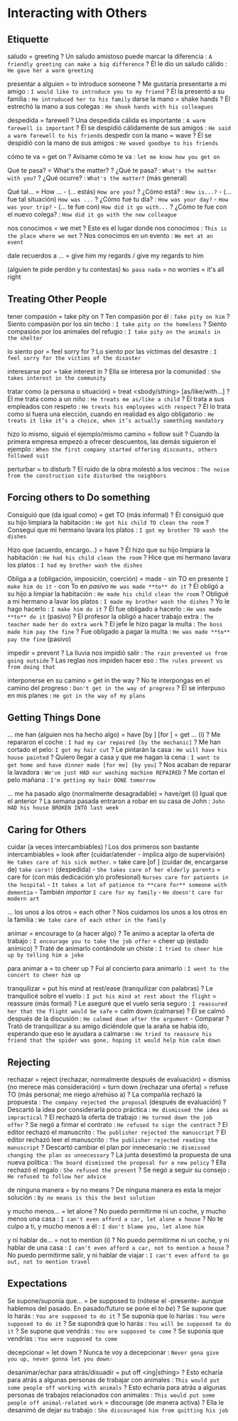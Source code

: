 # Interacting with Others


## Etiquette

saludo = greeting
    ? Un saludo amistoso puede marcar la diferencia : `A friendly greeting can make a big difference`
    ? Él le dio un saludo cálido : `He gave her a warm greeting`

presentar a alguien = to introduce someone
    ? Me gustaría presentarte a mi amigo : `I would like to introduce you to my friend`
    ? Él la presentó a su familia : `He introduced her to his family`
darse la mano = shake hands
    ? Él estrechó la mano a sus colegas : `He shook hands with his colleagues`

despedida = farewell
    ? Una despedida cálida es importante : `A warm farewell is important`
    ? Él se despidió cálidamente de sus amigos : `He said a warm farewell to his friends`
despedir con la mano = wave
    ? Él se despidió con la mano de sus amigos : `He waved goodbye to his friends`

cómo te va = get on
    ? Avísame cómo te va : `let me know how you get on`

Qué te pasa? = What's the matter?
    ? ¿Qué te pasa? : `What's the matter with you?`
    ? ¿Qué ocurre? : `What's the matter?` (más general)

Qué tal...
    = How ...
        - (... estás) `How are you?`
        ? ¿Cómo está? : `How is...?`
        - (... fue tal situación) `How was ...`
        ? ¿Cómo fue tu día? : `How was your day?` - `How was your trip?`
        - (... te fue con) `How did it go with...`
        ? ¿Cómo te fue con el nuevo colega? : `How did it go with the new colleague`


nos conocimos = we met
    ? Este es el lugar donde nos conocimos : `This is the place where we met`
    ? Nos conocimos en un evento : `We met at an event`

dale recuerdos a ... = give him my regards / give my regards to him

(alguien te pide perdón y tu contestas) `No pasa nada`
    = no worries
    = it's all right


## Treating Other People

tener compasión = take pity on
    ? Ten compasión por él : `Take pity on him`
    ? Siento compasión por los sin techo : `I take pity on the homeless`
    ? Siento compasión por los animales del refugio : `I take pity on the animals in the shelter`

lo siento por
    = feel sorry for <sbody>
    ? Lo siento por las víctimas del desastre : `I feel sorry for the victims of the disaster`

interesarse por = take interest in
    ? Ella se interesa por la comunidad : `She takes interest in the community`

tratar como (a persona o situación)
    = treat <sbody/sthing> [as/like/with...]
    ? Él me trata como a un niño : `He treats me as/like a child`
    ? Él trata a sus empleados con respeto : `He treats his employees with respect`
    ? Él lo trata como si fuera una elección, cuando en realidad es algo obligatorio : `He treats it like it’s a choice, when it’s actually something mandatory`

hizo lo mismo, siguió el ejemplo/mismo camino = follow suit
    ? Cuando la primera empresa empezó a ofrecer descuentos, las demás siguieron el ejemplo : `When the first company started offering discounts, others followed suit`


perturbar
    = to disturb
    ? El ruido de la obra molestó a los vecinos : `The noise from the construction site disturbed the neighbors`

## Forcing others to Do something

Consiguió que <alguien> <hiciera algo> (da igual como)
    = get <sbody> TO <base> <sthing> (más informal)
    ? Él consiguió que su hijo limpiara la habitación : `He got his child TO clean the room`
    ? Conseguí que mi hermano lavara los platos : `I got my brother TO wash the dishes`

Hizo que <alguien> <hiciera algo> (acuerdo, encargo...)
    = have <sbody> <base> <sthing>
    ? Él hizo que su hijo limpiara la habitación : `He had his child clean the room`
    ? Hice que mi hermano lavara los platos : `I had my brother wash the dishes`


Obliga a <alguien> a <hacer algo> (obligación, imposición, coerción)
    = made <sbody> <base> <sthing>
        - sin TO en presente `I make him do it`
        - con To en _pasivo_ `He was made **to** do it`
    ? Él obligó a su hijo a limpiar la habitación : `He made his child clean the room`
    ? Obligué a mi hermano a lavar los platos : `I made my brother wash the dishes`
    ? Yo le hago hacerlo : `I make him do it`
    ? Él fue obligado a hacerlo : `He was made **to** do it` (pasivo)
    ? El profesor la obligó a hacer trabajo extra : `The teacher made her do extra work`
    ? El jefe le hizo pagar la multa : `The boss made him pay the fine`
    ? Fue obligado a pagar la multa : `He was made **to** pay the fine` (pasivo)


impedir = prevent
    ? La lluvia nos impidió salir : `The rain prevented us from going outside`
    ? Las reglas nos impiden hacer eso : `The rules prevent us from doing that`

interponerse en su camino = get in the way
    ? No te interpongas en el camino del progreso : `Don't get in the way of progress`
    ? Él se interpuso en mis planes : `He got in the way of my plans`


## Getting Things Done

... me han <hecho algo> (alguien nos ha hecho algo)
    = have <sthing> <done> [by <sbody>] [for <sbody>]
    = get ... (i)
    ? Me repararon el coche : `I had my car repaired [by the mechanic]`
    ? Me han cortado el pelo: `I got my hair cut`
    ? Le pintarán la casa : `He will have his house painted`
    ? Quiero llegar a casa y que me hagan la cena : `I want to get home and have dinner made [for me] [by you]`
    ? Nos acaban de reparar la lavadora : `We've just HAD our washing machine REPAIRED`
    ? Me cortan el pelo mañana : `I'm getting my hair DONE tomorrow`

... me ha pasado algo (normalmente desagradable)
    = have/get <sthing> <done> (i) Igual que el anterior
    ? La semana pasada entraron a robar en su casa de John : `John HAD his house BROKEN INTO last week`



## Caring for Others

cuidar (a veces intercambiables)
    ! Los dos primeros son bastante intercambiables
    = look after (cuidar/atender - implica algo de supervisión) `He takes care of his sick mother`.
    = take care [of <sbody>] (cuidar de, encargarse de) `take care!!` (despedida) - `She takes care of her elderly parents`
    = care for (con más dedicación y/o profesional) `Nurses care for patients in the hospital` - `It takes a lot of patience to **care for** someone with dementia`
        - También _importar_ `I care for my family` - `He doesn't care for modern art`

... los unos a los otros
    = each other
    ? Nos cuidamos los unos a los otros en la familia : `We take care of each other in the family`

animar
    = encourage <sbody> to (a hacer algo)
    ? Te animo a aceptar la oferta de trabajo : `I encourage you to take the job offer`
    = cheer up (estado anímico)
    ? Traté de animarlo contándole un chiste : `I tried to cheer him up by telling him a joke`

para animar a =  to cheer up
    ? Fui al concierto para animarlo : `I went to the concert to cheer him up`

tranquilizar
    = put his mind at rest/ease (tranquilizar con palabras)
    ? Le tranquilicé sobre el vuelo : `I put his mind at rest about the flight`
    = reassure (más formal)
    ? Le aseguré que el vuelo sería seguro : `I reassured her that the flight would be safe`
    = calm down (calmarse)
    ? Él se calmó después de la discusión : `He calmed down after the argument`
        - Comparar
    ? Trató de tranquilizar a su amigo diciéndole que la araña se había ido, esperando que eso le ayudara a calmarse : `He tried to reassure his friend that the spider was gone, hoping it would help him calm down`

## Rejecting

rechazar
    = reject <ing> (rechazar, normalmente después de evaluación)
    = dismiss <ing> (no merece más consideración)
    = turn down (rechazar una oferta)
    = refuse TO <base> (más personal; me niego a/rehúso a)
    ? La compañía rechazó la propuesta : `The company rejected the proposal` (después de evaluación)
    ? Descartó la idea por considerarla poco práctica : `He dismissed the idea as impractical`
    ? El rechazó la oferta de trabajo : `He turned down the job offer`
    ? Se negó a firmar el contrato : `He refused to sign the contract`
    ? El editor rechazó el manuscrito : `The publisher rejected the manuscript`
    ? El editor rechazó leer el manuscrito : `The publisher rejected reading the manuscript`
    ? Descartó cambiar el plan por innecesario : `He dismissed changing the plan as unnecessary`
    ? La junta desestimó la propuesta de una nueva política : `The board dismissed the proposal for a new policy`
    ? Ella rechazó el regalo : `She refused the present`
    ? Se negó a seguir su consejo : `He refused to follow her advice`

de ninguna manera = by no means
    ? De ninguna manera es esta la mejor solución : `By no means is this the best solution`

y mucho menos...
    = let alone
    ? No puedo permitirme ni un coche, y mucho menos una casa : `I can't even afford a car, let alone a house`
    ? No te culpo a ti, y mucho menos a él : `I don't blame you, let alone him`

y ni hablar de...
    = not to mention (i)
    ? No puedo permitirme ni un coche, y ni hablar de una casa : `I can't even afford a car, not to mention a house`
    ? No puedo permitirme salir, y ni hablar de viajar : `I can't even afford to go out, not to mention travel`

## Expectations

Se supone/suponía que...
    = be supposed to <base>  (nótese el <base> -presente- aunque hablemos del pasado. En pasado/futuro se pone el _to be_)
    ? Se supone que lo harás : `You are supposed to do it`
    ? Se suponía que lo harías : `You were supposed to do it`
    ? Se supondrá que lo harás : `You will be supposed to do it`
    ? Se supone que vendrás : `You are supposed to come`
    ? Se suponía que vendrías : `You were supposed to come`

decepcionar = let down
    ? Nunca te voy a decepcionar : `Never gona give you up, never gonna let you down🎶`


desanimar/echar para atrás/disuadir
    = put <sbody> off <ing|sthing>
    ? Esto echaría para atrás a algunas personas de trabajar con animales : `This would put some people off working with animals`
    ? Esto echaría para atrás a algunas personas de trabajos relacionados con animales : `This would put some people off animal-related work`
    = discourage (de manera activa)
    ? Ella le desanimó de dejar su trabajo : `She discouraged him from quitting his job`
